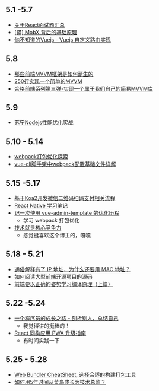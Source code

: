 ## 5.1 -5.7
* [关于React面试题汇总](https://zhuanlan.zhihu.com/p/35587283)
* [[译] MobX 背后的基础原理](https://mp.weixin.qq.com/s/pAwN6mOFSvz-B621gGGO-w)
* [你不知道的Vuejs - Vuejs 自定义路由实现](https://yugasun.com/post/you-dont-know-vuejs-11.html)

## 5.8
* [那些前端MVVM框架是如何诞生的](https://zhuanlan.zhihu.com/p/36453279)
* [250行实现一个简单的MVVM](https://zhuanlan.zhihu.com/p/24475845)
* [合格前端系列第三弹-实现一个属于我们自己的简易MVVM库](https://zhuanlan.zhihu.com/p/27028242)

## 5.9
* [苏宁Nodejs性能优化实战](https://mp.weixin.qq.com/s/JxRO5BhJai-tT6xWvFpKgQ)

## 5.10 - 5.14
* [webpack打包优化探索](https://mp.weixin.qq.com/s/SzD22kTnYYfQShQwRaAGWA)
* [vue-cli脚手架中webpack配置基础文件详解](https://segmentfault.com/a/1190000014804826)

## 5.15 -5.17
* [基于Koa2开发微信二维码扫码支付相关流程](https://molunerfinn.com/koa2-wechatpay/)
* [React Native 学习笔记](https://xietao3.com/2018/05/ReactNativeLearningNotes/)
* [记一次使用 vue-admin-template 的优化历程](http://blog.leungjz.top/blog/5afa9d2f22039d6965f6d4c4)
  * 学习 webpack 打包优化
* [技术就是核心竞争力](http://jartto.wang/2018/03/29/audition-of-f2e/)
  * 感觉挺喜欢这个博主的，嘎嘎

## 5.18 - 5.21
* [通俗解释有了 IP 地址，为什么还要用 MAC 地址？](https://showme.codes/2018-05-17/understand-mac-ip/)
* [如何阅读大型前端开源项目的源码](https://github.com/ProtoTeam/blog/blob/master/201805/3.md)
* [前端要以正确的姿势学习编译原理（上篇）](https://zhuanlan.zhihu.com/p/36301857)

## 5.22 -5.24
* [一个程序员的成长之路 - 剖析别人，总结自己](https://mp.weixin.qq.com/s/zWPjfHiYxx0HH9lE99Yijw)
  * 我觉得讲的挺棒的！
* [React 同构应用 PWA 升级指南](https://github.com/happylindz/blog/issues/14)
  * 有时间实践一下

## 5.25 - 5.28
* [Web Bundler CheatSheet, 选择合适的构建打包工具](https://zhuanlan.zhihu.com/p/37267736)
* [如何用5年时间从菜鸟成长为技术总监？](https://mp.weixin.qq.com/s?__biz=MzI2OTQxMTM4OQ==&mid=2247486318&idx=1&sn=0571f897117ef3aa23c3dc6cd4012481&chksm=eae1fe3cdd96772aed1205e0601529f59ef6444d1e84e06a1d8f6de45bc89ec79c34e923d28a#rd)
